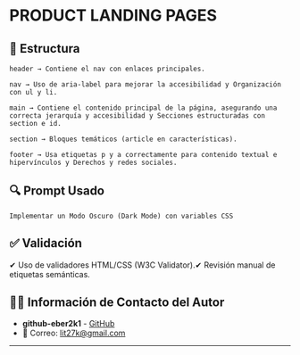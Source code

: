 # PRODUCT LANDING PAGES

## 📌 Estructura

```
header → Contiene el nav con enlaces principales.

nav → Uso de aria-label para mejorar la accesibilidad y Organización con ul y li.

main → Contiene el contenido principal de la página, asegurando una correcta jerarquía y accesibilidad y Secciones estructuradas con section e id.

section → Bloques temáticos (article en características).

footer → Usa etiquetas p y a correctamente para contenido textual e hipervínculos y Derechos y redes sociales.
```

## 🔍 Prompt Usado
```
Implementar un Modo Oscuro (Dark Mode) con variables CSS
```

## ✅ Validación

✔ Uso de validadores HTML/CSS (W3C Validator).✔ Revisión manual de etiquetas semánticas.

## 👨‍💻 Información de Contacto del Autor
- **github-eber2k1** - [GitHub](https://github.com/eber2k1)
- 📧 Correo: lit27k@gmail.com

---